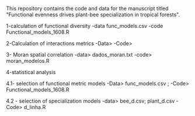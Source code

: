 
This repository contains the code and data for the manuscript titled "Functional evenness drives plant-bee specialization in tropical forests".


1-calculation of functional diversity
-data func_models.csv
-code Functional_models_1608.R

2-Calculation of interactions metrics
-Data>
-Code>

3- Moran spatial correlation
-data> dados_moran.txt
-code> moran_modelos.R

4-statistical analysis

4.1- selection of functional metric models
-Data> func_models.csv ; 
-Code> Functional_models_1608.R

4.2 - selection of specialization models
-data> bee_d.csv; plant_d.csv
-Code> d_linha.R



